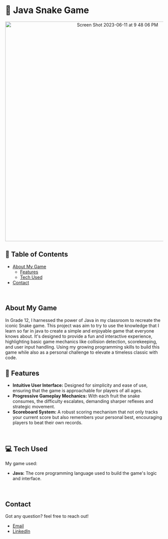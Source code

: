 # 🐍 Java Snake Game

<p align="center">
  
 <img width="700" alt="Screen Shot 2023-06-11 at 9 48 06 PM" src="https://github.com/GavraMG/JavaPingPongGame/assets/145468935/c061dfba-13cb-4570-88c0-4d5c5dccb4b4">

</p>

## 📖 Table of Contents

- [About My Game](#-about-my-game)
  - [Features](#-features)
  - [Tech Used](#-tech-used)
- [Contact](#-contact)

<br/>

## About My Game
In Grade 12, I harnessed the power of Java in my classroom to recreate the iconic Snake game. This project was aim to try to use the knowledge that I learn so far in java to create a simple and enjoyable game that everyone knows about. It's designed to provide a fun and interactive experience, highlighting basic game mechanics like collision detection, scorekeeping, and user input handling. Using my growing programming skills to build this game while also as a personal challenge to elevate a timeless classic with code.
<br/>

## 🚀 Features

- **Intuitive User Interface:** Designed for simplicity and ease of use, ensuring that the game is approachable for players of all ages.
- **Progressive Gameplay Mechanics:** With each fruit the snake consumes, the difficulty escalates, demanding sharper reflexes and strategic movement.
- **Scoreboard System:** A robust scoring mechanism that not only tracks your current score but also remembers your personal best, encouraging players to beat their own records.

<br/>

## 💻 Tech Used

My game used: 

- **Java:** The core programming language used to build the game's logic and interface.

<br/>

## Contact

Got any question? feel free to reach out!

- [Email](mailto:markusgavra@gmail.com)
- [LinkedIn](https://www.linkedin.com/in/markus-gavra)
